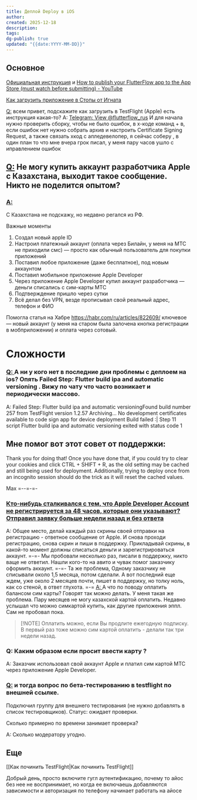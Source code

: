 ```yaml
---
title: Деплой Deploy в iOS
author: 
created: 2025-12-18
description: 
tags: 
dg-publish: true
updated: "{{date:YYYY-MM-DD}}"
---
```

## Основное
[Официальная инструкция](https://docs.flutterflow.io/deployment/apple-app-store-deployment/)
и
[How to publish your FlutterFlow app to the App Store (must watch before submitting) - YouTube](https://www.youtube.com/watch?v=SpOhjRGu-4s)

[Как загрузить приложение в Стопы от Игната](https://m.youtube.com/watch?v=4zakbm4JbRY)

[Q:](https://t.me/flutterflow_rus/12427/52923) всем привет, подскажите как загрузить в TestFlight (Apple) есть инструкция какая-то?
A: [Telegram: View @flutterflow\_rus](https://t.me/flutterflow_rus/12427/52939) 
И для начала нужно проверить сборку, чтобы не было ошибок,  в х-коде  команд + в, если ошибок нет нужно собрать архив и настроить Certificate Signing Request, а также связать хкод с апледевелопер, я сейчас соберу , в один план то что мне вчера грок писал, у меня пару часов ушло с иправлением ошибок

## [Q:](https://t.me/flutterflow_chat/29761) Не могу купить аккаунт разработчика Apple с Казахстана, выходит такое сообщение. Никто не поделится опытом?

### [A:](https://t.me/flutterflow_chat/29762)
С Казахстана не подскажу, но недавно регался из РФ.

Важные моменты
1. Создал новый apple ID
2. Настроил платежный аккаунт (оплата через Билайн, у меня на МТС не приходили смс) — просто как обычный пользователь для покупки приложений
3. Поставил любое приложение (даже бесплатное), под новым аккаунтом
4. Поставил мобильное приложение Apple Developer
5. Через приложение Apple Developer купил аккаунт разработчика — деньги списались с сим-карты МТС
6. Подтверждение пришло через сутки
7. Всё делал без VPN, везде прописывал свой реальный адрес, телефон и ФИО

Помогла статья на Хабре https://habr.com/ru/articles/822609/
ключевое — новый аккаунт (у меня на старом была залочена кнопка регистрации в мобприложении) и оплата через сотовый.

# Сложности
### [Q: ](https://t.me/flutterflow_chat/29673)А ни у кого нет в последние дни проблемы с деплоем на ios? Опять Failed Step: Flutter build ipa and automatic versioning . Вижу по чату что часто возникает и периодически массово.

A: Failed Step: Flutter build ipa and automatic versioningFound build number 257 from TestFlight version 1.2.57 Archiving...
No development certificates available to code sign app for device deployment Build failed :| Step 11 script Flutter build ipa and automatic versioning exited with status code 1

## Мне помог вот этот совет от поддержки:
Thank you for doing that! Once you have done that, if you could try to clear your cookies and click CTRL + SHIFT + R, as the old setting may be cached and still being used for deployment.
Additionally, trying to deploy once from an incognito session should do the trick as it will reset the cached values.

Max
=--=-=-
### [Кто-нибудь сталкивался с тем, что Apple Developer Account не регистрируется за 48 часов, которые они указывают? Отправил заявку больше недели назад и без ответа](https://t.me/flutterflow_rus/12427/49996)

A: 
Общее место, делай каждый раз скрины своей отправки на регистрацию - ответное сообщение от Apple. И снова проходи регистрацию, снова скрин и пиши в поддержку. Прикладывай скрины, в какой-то момент должны списаться деньги и зарегистрироваться аккаунт.
=-=-
Мы пробовали несколько раз, писали в поддержку, никто ваще не ответил. Нашли кого-то на авито и чувак помог заказчику оформить аккаунт.
=-=-
Та же проблема, Одному заказчику не списывали около 1,5 месяца, потом сделали. А вот последний еще ждем, уже около 2 месяцев почти, пишет в поддержку, но толку ноль, как со стеной, в ответ глухота.
=-=
[A: ](https://t.me/flutterflow_rus/12427/50000) А что по поводу оплатить балансом сим карты? Говорят так можно делать. У меня такая же проблема. Пару месяцев не могу казахской картой оплатить. Недавно услышал что можно симкартой купить, как другие приложения эппл. Сам не пробовал пока.

> [!NOTE] Оплатить можно, если Вы продлите ежегодную подписку.
В первый раз тоже можно сим картой оплатить - делали так три недели назад.

### Q: Каким образом если просит ввести карту ?
A: Заказчик использовал свой аккаунт Apple и платил сим картой МТС через приложение Apple Developer.

### [Q:](https://t.me/flutterflow_rus/12427/50684) и тогда вопрос по бета-тестированию в testflight по внешней ссылке.
Подключил группу для внешнего тестирования (не нужно добавлять в список тестировщиков).
Статус: ожидает проверки.

Сколько примерно по времени занимает проверка?

A: Сколько модератору угодно.

## Еще
[[Как починить TestFlight|Как починить TestFlight]]

Добрый день, просто включите гугл аутентификацию, почему то айос без нее не воспринимает, но когда ее включаешь добавляются зависимости и авторизация по телефону начинает работать на айосе